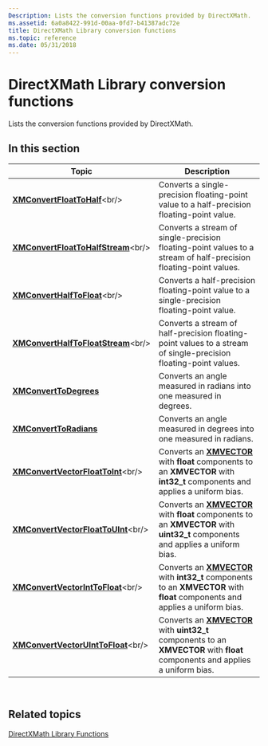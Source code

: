 ```yaml
---
Description: Lists the conversion functions provided by DirectXMath.
ms.assetid: 6a0a8422-991d-00aa-0fd7-b41387adc72e
title: DirectXMath Library conversion functions
ms.topic: reference
ms.date: 05/31/2018
---
```


# DirectXMath Library conversion functions

Lists the conversion functions provided by DirectXMath.

## In this section



| Topic                                                                       | Description                                                                                                                                                          |
|-----------------------------------------------------------------------------|----------------------------------------------------------------------------------------------------------------------------------------------------------------------|
| [**XMConvertFloatToHalf**](https://msdn.microsoft.com/library/Ee419421(v=VS.85).aspx)<br/>             | Converts a single-precision floating-point value to a half-precision floating-point value.<br/>                                                                |
| [**XMConvertFloatToHalfStream**](https://msdn.microsoft.com/library/Hh437913(v=VS.85).aspx)<br/> | Converts a stream of single-precision floating-point values to a stream of half-precision floating-point values.<br/>                                          |
| [**XMConvertHalfToFloat**](https://msdn.microsoft.com/library/Ee419423(v=VS.85).aspx)<br/>             | Converts a half-precision floating-point value to a single-precision floating-point value.<br/>                                                                |
| [**XMConvertHalfToFloatStream**](https://msdn.microsoft.com/library/Hh437922(v=VS.85).aspx)<br/> | Converts a stream of half-precision floating-point values to a stream of single-precision floating-point values.<br/>                                          |
| [**XMConvertToDegrees**](/windows/desktop/api/DirectXMath/nf-directxmath-xmconverttodegrees)<br/>                 | Converts an angle measured in radians into one measured in degrees.<br/>                                                                                       |
| [**XMConvertToRadians**](/windows/desktop/api/DirectXMath/nf-directxmath-xmconverttoradians)<br/>                 | Converts an angle measured in degrees into one measured in radians.<br/>                                                                                       |
| [**XMConvertVectorFloatToInt**](https://msdn.microsoft.com/library/Hh437932(v=VS.85).aspx)<br/>   | Converts an [**XMVECTOR**](xmvector-data-type.md) with **float** components to an **XMVECTOR** with **int32\_t** components and applies a uniform bias.<br/>  |
| [**XMConvertVectorFloatToUInt**](https://msdn.microsoft.com/library/Hh437933(v=VS.85).aspx)<br/> | Converts an [**XMVECTOR**](xmvector-data-type.md) with **float** components to an **XMVECTOR** with **uint32\_t** components and applies a uniform bias.<br/> |
| [**XMConvertVectorIntToFloat**](https://msdn.microsoft.com/library/Hh437934(v=VS.85).aspx)<br/>   | Converts an [**XMVECTOR**](xmvector-data-type.md) with **int32\_t** components to an **XMVECTOR** with **float** components and applies a uniform bias.<br/>  |
| [**XMConvertVectorUIntToFloat**](https://msdn.microsoft.com/library/Hh437937(v=VS.85).aspx)<br/> | Converts an [**XMVECTOR**](xmvector-data-type.md) with **uint32\_t** components to an **XMVECTOR** with **float** components and applies a uniform bias.<br/> |



 

## Related topics

<dl> <dt>

[DirectXMath Library Functions](ovw-xnamath-reference-functions.md)
</dt> </dl>

 

 




